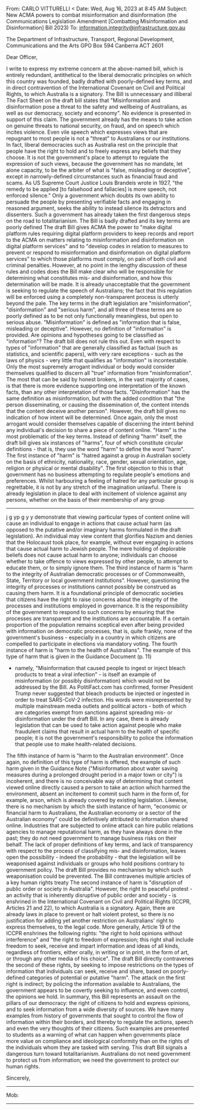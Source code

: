 From: CARLO VITTURELLI < Date: Wed, Aug 16, 2023 at 8:45 AM
Subject: New ACMA powers to combat misinformation and disinformation (the Communications Legislation Amendment [Combatting
Misinformation and Disinformation] Bill 2023)
To: <information.integrity@infrastructure.gov.au>

The Department of Infrastructure, Transport, Regional Development, Communications and the Arts GPO Box 594 Canberra ACT 2601

Dear Officer,

I write to express my extreme concern at the above-named bill, which is entirely redundant, antithetical to the liberal democratic principles on
which this country was founded, badly drafted with poorly-defined key terms, and in direct contravention of the International Covenant on Civil
and Political Rights, to which Australia is a signatory. The Bill is unnecessary and illiberal The Fact Sheet on the draft bill states that
"Misinformation and disinformation pose a threat to the safety and wellbeing of Australians, as well as our democracy, society and economy". No
evidence is presented in support of this claim. The government already has the means to take action on genuine threats to national security, on
fraud, and on speech which incites violence. Even vile speech which expresses views that are repugnant to most people is not a "threat" to
Australians or our institutions. In fact, liberal democracies such as Australia rest on the principle that people have the right to hold and to freely
express any beliefs that they choose. It is not the government's place to attempt to regulate the expression of such views, because the government
has no mandate, let alone capacity, to be the arbiter of what is "false, misleading or deceptive", except in narrowly-defined circumstances such as
financial fraud and scams. As US Supreme Court Justice Louis Brandeis wrote in 1927, "the remedy to be applied [to falsehood and fallacies] is
more speech, not enforced silence." Only a government which doubts its own ability to persuade the people by presenting verifiable facts and
engaging in reasoned argument, seeks the ability to instead silence its detractors and dissenters. Such a government has already taken the first
dangerous steps on the road to totalitarianism.
The Bill is badly drafted and its key terms are poorly defined
The draft Bill gives ACMA the power to "make digital platform rules requiring digital platform providers to keep records and report to the
ACMA on matters relating to misinformation and disinformation on digital platform services" and to "develop codes in relation to measures to
prevent or respond to misinformation and disinformation on digital platform services" to which those platforms must comply, on pain of both civil
and criminal penalties.
However, at no point in the lengthy discussion of these rules and codes does the Bill make clear who will be responsible for determining what
constitutes mis- and disinformation, and how this determination will be made. It is already unacceptable that the government is seeking to regulate
the speech of Australians; the fact that this regulation will be enforced using a completely non-transparent process is utterly beyond the pale.
The key terms in the draft legislation are "misinformation", "disinformation" and "serious harm", and all three of these terms are so poorly defined
as to be not only functionally meaningless, but open to serious abuse.
"Misinformation" is defined as "information that is false, misleading or deceptive". However, no definition of "information" is provided. Are
opinions and hypotheses going to be classified as "information"? The draft bill does not rule this out.
Even with respect to types of "information" that are generally classified as factual (such as statistics, and scientific papers), with very rare
exceptions - such as the laws of physics - very little that qualifies as "information" is incontestable. Only the most supremely arrogant individual or
body would consider themselves qualified to discern all "true" information from "misinformation". The most that can be said by honest brokers, in
the vast majority of cases, is that there is more evidence supporting one interpretation of the known facts, than any other interpretation of those
facts.
"Disinformation" has the same definition as misinformation, but with the added condition that "the person disseminating, or causing the
dissemination of, the content intends that the content deceive another person". However, the draft bill gives no indication of how intent will be
determined. Once again, only the most arrogant would consider themselves capable of discerning the intent behind any individual's decision to
share a piece of content online.
"Harm" is the most problematic of the key terms. Instead of defining "harm" itself, the draft bill gives six instances of "harms", four of which
constitute circular definitions - that is, they use the word "harm" to define the word "harm".
The first instance of "harm" is "hatred against a group in Australian society on the basis of ethnicity, nationality, race, gender, sexual orientation,
age, religion or physical or mental disability". The first objection to this is that government has no business attempting to regulate people's emotions
and preferences. Whilst harbouring a feeling of hatred for any particular group is regrettable, it is not by any stretch of the imagination unlawful.
There is already legislation in place to deal with incitement of violence against any persons, whether on the basis of their membership of any group


-----

j g yp g y y
demonstrate that viewing particular types of content online will cause an individual to engage in actions that cause actual harm (as opposed to the
putative and/or imaginary harms formulated in the draft legislation). An individual may view content that glorifies Nazism and denies that the
Holocaust took place, for example, without ever engaging in actions that cause actual harm to Jewish people. The mere holding of deplorable
beliefs does not cause actual harm to anyone; individuals can choose whether to take offence to views expressed by other people, to attempt to
educate them, or to simply ignore them.
The third instance of harm is "harm to the integrity of Australian democratic processes or of Commonwealth, State, Territory or local government
institutions". However, questioning the integrity of processes or institutions cannot possibly be construed as causing them harm. It is a foundational
principle of democratic societies that citizens have the right to raise concerns about the integrity of the processes and institutions employed in
governance. It is the responsibility of the government to respond to such concerns by ensuring that the processes are transparent and the
institutions are accountable. If a certain proportion of the population remains sceptical even after being provided with information on democratic
processes, that is, quite frankly, none of the government's business - especially in a country in which citizens are compelled to participate in
elections via mandatory voting.
The fourth instance of harm is "harm to the health of Australians". The example of this type of harm that is given in the Guidance Document (p. 11)

- namely, "Misinformation that caused people to ingest or inject bleach products to treat a viral infection" - is itself an example of misinformation
(or possibly disinformation) which would not be addressed by the Bill. As PolitiFact.com has confirmed, former President Trump never suggested
that bleach products be injected or ingested in order to treat SARS-CoV-2 infection. His words were misrepresented by multiple mainstream
media outlets and political actors - both of which are categories exempt from sanctions against spreading mis- or disinformation under the draft
Bill. In any case, there is already legislation that can be used to take action against people who make fraudulent claims that result in actual harm to
the health of specific people; it is not the government's responsibility to police the information that people use to make health-related decisions.

The fifth instance of harm is "harm to the Australian environment". Once again, no definition of this type of harm is offered, the example of such harm
given in the Guidance Note ("Misinformation about water saving measures during a prolonged drought period in a major town or city") is incoherent, and
there is no conceivable way of determining that content viewed online directly caused a person to take an action which harmed the environment, absent
an incitement to commit such harm in the form of, for example, arson, which is already covered by existing legislation.
Likewise, there is no mechanism by which the sixth instance of harm, "economic or financial harm to Australians, the Australian economy or a sector of
the Australian economy" could be definitively attributed to information shared online. Industries that are subjected to online attack can hire public
relations agencies to manage reputational harm, as they have always done in the past; they do not need government to manage business risks on their
behalf.
The lack of proper definitions of key terms, and lack of transparency with respect to the process of classifying mis- and disinformation, leaves open the
possibility - indeed the probability - that the legislation will be weaponised against individuals or groups who hold positions contrary to government policy.
The draft Bill provides no mechanism by which such weaponisation could be prevented.
The Bill contravenes multiple articles of a key human rights treaty
The second instance of harm is "disruption of public order or society in Australia". However, the right to peaceful protest - an activity that is inherently
disruptive of public order and society - is enshrined in the International Covenant on Civil and Political Rights (ICCPR, Articles 21 and 22), to which
Australia is a signatory. Again, there are already laws in place to prevent or halt violent protest, so there is no justification for adding yet another
restriction on Australians' right to express themselves, to the legal code.
More generally, Article 19 of the ICCPR enshrines the following rights: "the right to hold opinions without interference" and "the right to freedom of
expression; this right shall include freedom to seek, receive and impart information and ideas of all kinds, regardless of frontiers, either orally, in writing or
in print, in the form of art, or through any other media of his choice".
The draft Bill directly contravenes the second of these rights, by seeking to impose restrictions on the types of information that individuals can seek,
receive and share, based on poorly-defined categories of potential or putative "harm". The attack on the first right is indirect; by policing the information
available to Australians, the government appears to be covertly seeking to influence, and even control, the opinions we hold.
In summary, this Bill represents an assault on the pillars of our democracy: the right of citizens to hold and express opinions, and to seek information
from a wide diversity of sources. We have many examples from history of governments that sought to control the flow of information within their borders,
and thereby to regulate the actions, speech and even the very thoughts of their citizens. Such examples are presented to students as a warning of what
can happen when governments place more value on compliance and ideological conformity than on the rights of the individuals whom they are tasked
with serving. This draft Bill signals a dangerous turn toward totalitarianism. Australians do not need government to protect us from information; we need
the government to protect our human rights.

Sincerely,


-----

Mob:


-----

